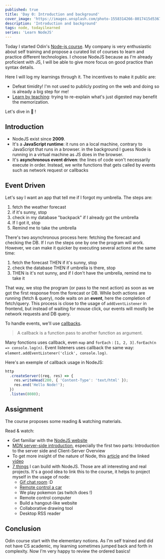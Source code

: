 ```yaml
---
published: true
title: 'Day 0: Introduction and background'
cover_image: 'https://images.unsplash.com/photo-1558314266-8017415d5367?ixlib=rb-1.2.1&ixid=eyJhcHBfaWQiOjEyMDd9&auto=format&fit=crop&w=1000&q=80'
description: 'Introduction and background'
tags: node, todayilearned
series: 'Learn NodeJS'
---
```


Today I started Odin's [Node-js course](https://www.theodinproject.com/courses/nodejs). My company is very enthusiastic about self training and propose a curated list of courses to learn and practice different technologies. I choose NodeJS because as I'm already proficient with JS, I will be able to give more focus on good practice than syntax details.

Here I will log my learnings through it. The incentives to make it public are:

- Defeat timidity! I'm not used to publicly posting on the web and doing so is already a big step for me!
- [Learn by teaching](https://en.wikipedia.org/wiki/Learning_by_teaching#:~:text=In%20the%20field%20of%20pedagogy,along%20with%20the%20subject%20matter.): trying to re-explain what's just digested may benefit the memorization.

Let's dive in 🤿 !

## Introduction

- NodeJS exist since **2009**.
- It's a **JavaScript runtime**: it runs on a local machine, contrary to JavaScript that runs in a browser. in the background I guess Node is running in a virtual machine as JS does in the browser.
- It's **asynchronous event driven**: the lines of code won't necessarily execute in order. Instead, we write functions that gets called by events such as network request or callbacks

## Event Driven

Let's say I want an app that tell me if I forgot my umbrella. The steps are:

1. fetch the weather forecast
2. if it's sunny, stop
3. check in my database "backpack" if I already got the umbrella
4. If I got it, stop
5. Remind me to take the umbrella

There's two asynchronous process here: fetching the forecast and checking the DB. If I run the steps one by one the program will work. However, we can make it quicker by executing several actions at the same time:

1. fetch the forecast THEN if it's sunny, stop
2. check the database THEN if umbrella is there, stop
3. THEN is it's not sunny, and if I don't have the umbrella, remind me to take it

That way, we stop the program (or pass to the next action) as soon as we got the first response from the forecast or DB. While both actions are running (fetch & query), node waits on an **event**, here the completion of fetch/query. This process is close to the usage of `addEventListener` in frontend, but instead of waiting for mouse click, our events will mostly be network requests and DB query.

To handle events, we'll use [callbacks](https://briggs.dev/blog/understanding-callbacks).

> A callback is a function pass to another function as argument.

Many fonctions uses callback, even `map` and `forEach` : `[1, 2, 3].forEach(n => console.log(n)`. Event listeners uses callback the same way: `element.addEventListener('click', console.log)`.

Here's an exemple of callback usage in NodeJS:

```js
http
  .createServer((req, res) => {
    res.writeHead(200, { 'Content-Type': 'text/html' });
    res.end('Hello Node!');
  })
  .listen(8080);
```

## Assignment

The course proposes some reading & watching materials.

Read & watch:

- Get familiar with the [NodeJS website](https://nodejs.org/en/)
- [MDN server-side introduction](https://developer.mozilla.org/en-US/docs/Learn/Server-side/First_steps), especially the first two parts: Introduction to the server side and Client-Server Overview
- To get more insight of the nature of Node, this [article](https://www.freecodecamp.org/news/what-exactly-is-node-js-ae36e97449f5/) and the linked [video](https://youtu.be/8aGhZQkoFbQ)
- [7 things](https://blog.teamtreehouse.com/7-awesome-things-can-build-node-js) I can build with NodeJS. Those are all interesting and real projects. It's a good idea to link this to the course, it helps to project myself in the usage of node:
  - [Gif chat room](https://chat.meatspac.es/) :D
  - [Remote control a car](https://github.com/chalkers/extremely_remote_controlled_car)
  - We play pokemon (as twitch does !)
  - Remote control computer
  - Build a hangout-like website
  - Collaborative drawing tool
  - Desktop RSS reader

## Conclusion

Odin course start with the elementary notions. As I'm self trained and did not have CS academic, my learning sometimes jumped back and forth in complexity. Now I'm very happy to review the ordered basics!
